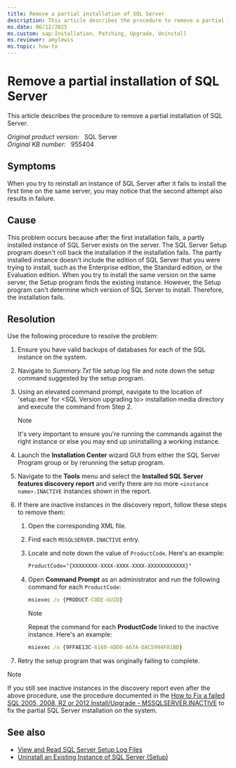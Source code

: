 ```yaml
---
title: Remove a partial installation of SQL Server
description: This article describes the procedure to remove a partial installation of SQL Server.
ms.date: 06/12/2025
ms.custom: sap:Installation, Patching, Upgrade, Uninstall
ms.reviewer: amylewis
ms.topic: how-to
---
```


# Remove a partial installation of SQL Server

This article describes the procedure to remove a partial installation of SQL Server.

_Original product version:_ &nbsp; SQL Server  
_Original KB number:_ &nbsp; 955404

## Symptoms

When you try to reinstall an instance of SQL Server after it fails to install the first time on the same server, you may notice that the second attempt also results in failure.

## Cause

This problem occurs because after the first installation fails, a partly installed instance of SQL Server exists on the server. The SQL Server Setup program doesn't roll back the installation if the installation fails. The partly installed instance doesn't include the edition of SQL Server that you were trying to install, such as the Enterprise edition, the Standard edition, or the Evaluation edition. When you try to install the same version on the same server, the Setup program finds the existing instance. However, the Setup program can't determine which version of SQL Server to install. Therefore, the installation fails.

## Resolution

Use the following procedure to resolve the problem:

1. Ensure you have valid backups of databases for each of the SQL instance on the system.

1. Navigate to *Summary.Txt* file setup log file and note down the setup command suggested by the setup program.

1. Using an elevated command prompt, navigate to the location of 'setup.exe' for \<SQL Version upgrading to\> installation media directory and execute the command from Step 2.

    > [!NOTE]
    > It's very important to ensure you're running the commands against the right instance or else you may end up uninstalling a working instance.

1. Launch the **Installation Center** wizard GUI from either the SQL Server Program group or by rerunning the setup program.

1. Navigate to the **Tools** menu and select the **Installed SQL Server features discovery report** and verify there are no more `<instance name>.INACTIVE` instances shown in the report.

1. If there are inactive instances in the discovery report, follow these steps to remove them:

   1. Open the corresponding XML file.
   1. Find each `MSSQLSERVER.INACTIVE` entry.
   1. Locate and note down the value of `ProductCode`. Here's an example:

      ```xml
      ProductCode="{XXXXXXXX-XXXX-XXXX-XXXX-XXXXXXXXXXXX}"
      ```
   1. Open **Command Prompt** as an administrator and run the following command for each `ProductCode`:

      ```cmd
      msiexec /x {PRODUCT-CODE-GUID}
      ```
      
      > [!NOTE]
      > Repeat the command for each **ProductCode** linked to the inactive instance. Here's an example:
      >
      > ```cmd
      > msiexec /x {9FFAE13C-6160-4DD0-A67A-DAC5994F81BD}
      > ```

1. Retry the setup program that was originally failing to complete.

> [!NOTE]
> If you still see inactive instances in the discovery report even after the above procedure, use the procedure documented in the [How to Fix a failed SQL 2005, 2008, R2 or 2012 Install/Upgrade - MSSQLSERVER.INACTIVE](/archive/blogs/baliles/how-to-fix-a-failed-sql-2005-2008-r2-or-2012-installupgrade-mssqlserver-inactive) to fix the partial SQL Server installation on the system.

## See also

- [View and Read SQL Server Setup Log Files](/sql/database-engine/install-windows/view-and-read-sql-server-setup-log-files)
- [Uninstall an Existing Instance of SQL Server (Setup)](/sql/sql-server/install/uninstall-an-existing-instance-of-sql-server-setup)

